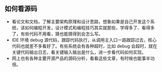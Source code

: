 ## 如何看源码

- 看论文和文档，了解主要架构原理和设计思路，想象如果是自己开发这个系统，该如何编程开发，设计模式和编程技巧其实就那些，学得多了、看得多了，有些代码不用看，猜也能猜得到会怎么写。
- IDE 环境 debug 源代码，跟踪代码执行，从调用主入口一路跟踪过去，核心代码也就差不多看好了。有些系统会有各种超时，比如 debug 会超时，就在关键代码输出日志，看关键输入输出是什么，进一步看代码如何实现。
- 网上也有各种主要开源产品的源码分析，看看这些文章，有时候也能事半功倍。